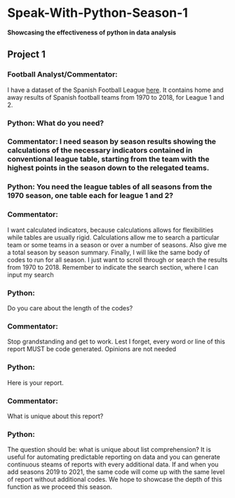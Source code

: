 # Speak-With-Python-Season-1
**Showcasing the effectiveness of python in data analysis**
## Project 1
### Football Analyst/Commentator: 
I have a dataset of the Spanish Football League [here](https://www.kaggle.com/ricardomoya/football-matches-of-spanish-league). It contains home and away results of Spanish football teams from 1970 to 2018, for League 1 and 2.
### Python: What do you need?
### Commentator: I need season by season results showing the calculations of the necessary indicators contained in conventional league table, starting from the team with the highest points in the season down to the relegated teams.
### Python: You need the league tables of all seasons from the 1970 season, one table each for league 1 and 2?
### Commentator:
I want calculated indicators, because calculations allows for flexibilities while tables are usually rigid. Calculations allow me to search a particular team or some teams in a season or over a number of seasons. Also give me a total season by season summary. Finally, I will like the same body of codes to run for all season. I just want to scroll through or search the results from 1970 to 2018. Remember to indicate the search section, where I can input my search
### Python: 
Do you care about the length of the codes?
### Commentator: 
Stop grandstanding and get to work. Lest I forget, every word or line of this report MUST be code generated. Opinions are not needed
### Python:
Here is your report.
### Commentator:
What is unique about this report?
### Python:
The question should be: what is unique about list comprehension?  It is useful for automating predictable reporting on data and you can generate continuous steams of reports with every additional data. If and when you add seasons 2019 to 2021, the same code will come up with the same level of report without additional codes. We hope to showcase the depth of this function as we proceed this season. 
